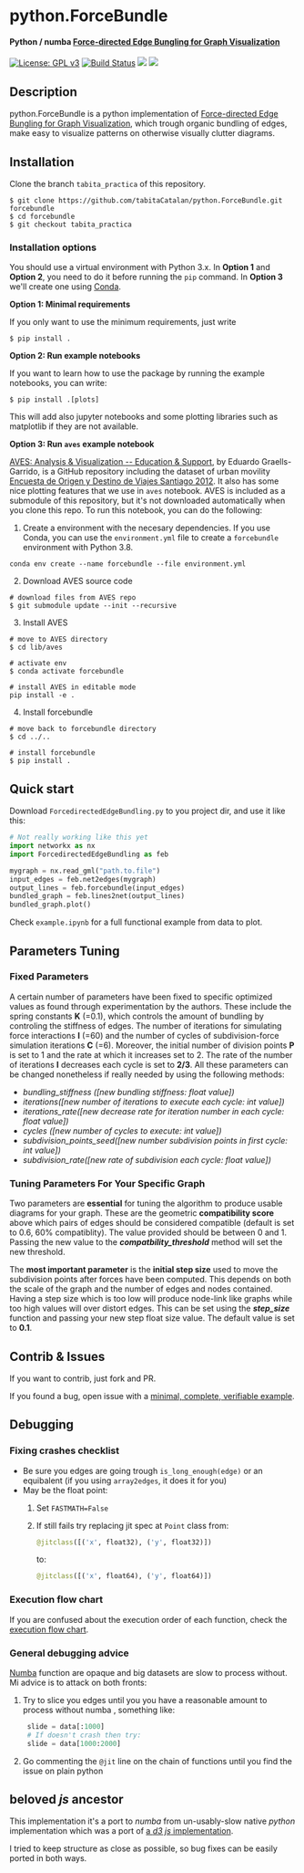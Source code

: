 # python.ForceBundle
#### Python / numba [Force-directed Edge Bungling for Graph Visualization](https://classes.engineering.wustl.edu/cse557/readings/holten-edgebundling.pdf)
[![License: GPL v3](https://img.shields.io/badge/License-GPLv3-blue.svg)](https://www.gnu.org/licenses/gpl-3.0)
[![Build Status](https://travis-ci.com/verasativa/python.ForceBundle.svg?branch=master)](https://travis-ci.com/verasativa/python.ForceBundle)
![](doc_assets/prefb.png)
![](doc_assets/posfb.png)

## Description
python.ForceBundle is a python implementation of [Force-directed Edge Bungling for Graph Visualization](https://classes.engineering.wustl.edu/cse557/readings/holten-edgebundling.pdf), which trough organic bundling of edges, make easy to visualize patterns on otherwise visually clutter diagrams.

## Installation

Clone the branch `tabita_practica` of this repository. 

```
$ git clone https://github.com/tabitaCatalan/python.ForceBundle.git forcebundle
$ cd forcebundle
$ git checkout tabita_practica
```

### Installation options 

You should use a virtual environment with Python 3.x. In **Option 1** and **Option 2**, you need to do it before running the `pip` command. In **Option 3** we'll create one using [Conda](https://docs.conda.io/en/latest/index.html).

**Option 1: Minimal requirements**

If you only want to use the minimum requirements, just write

```
$ pip install .
```

**Option 2: Run example notebooks**

If you want to learn how to use the package by running the example notebooks, you can write:

```
$ pip install .[plots]
```

This will add also jupyter notebooks and some plotting libraries such as matplotlib if they are not available.

**Option 3: Run `aves` example notebook**

[AVES: Analysis & Visualization -- Education & Support](https://github.com/zorzalerrante/aves), by Eduardo Graells-Garrido, is a GitHub repository including the dataset of urban movility [Encuesta de Origen y Destino de Viajes Santiago 2012](https://datos.gob.cl/dataset/31616). It also has some nice plotting features that we use in `aves` notebook. AVES is included as a submodule of this repository, but it's not downloaded automatically when you clone this repo. To run this notebook, you can do the following: 

1. Create a environment with the necesary dependencies. If you use Conda, you can use the `environment.yml` file to create a `forcebundle` environment with Python 3.8.
```
conda env create --name forcebundle --file environment.yml
```
2. Download AVES source code
```
# download files from AVES repo
$ git submodule update --init --recursive
```
3. Install AVES
```
# move to AVES directory
$ cd lib/aves

# activate env 
$ conda activate forcebundle

# install AVES in editable mode
pip install -e . 
```
4. Install forcebundle
```
# move back to forcebundle directory 
$ cd ../..

# install forcebundle
$ pip install .
```


## Quick start
Download ```ForcedirectedEdgeBundling.py``` to you project dir, and use it like this:
```python
# Not really working like this yet
import networkx as nx
import ForcedirectedEdgeBundling as feb

mygraph = nx.read_gml("path.to.file")
input_edges = feb.net2edges(mygraph)
output_lines = feb.forcebundle(input_edges)
bundled_graph = feb.lines2net(output_lines)
bundled_graph.plot()
```

Check ```example.ipynb``` for a full functional example from data to plot.

## Parameters Tuning
### Fixed Parameters 
A certain number of parameters have been fixed to specific optimized values as found through experimentation by the authors. These include the spring constants **K** (=0.1), which controls the amount of bundling by controling the stiffness of edges. The number of iterations for simulating force interactions **I** (=60) and the number of cycles of subdivision-force simulation iterations **C** (=6). Moreover, the initial number of division points **P** is set to 1 and the rate at which it increases set to 2. The rate of the number of iterations **I** decreases each cycle is set to **2/3**.
All these parameters can be changed nonetheless if really needed by using the following methods:

- *bundling_stiffness ([new bundling stiffness: float value])*
- *iterations([new number of iterations to execute each cycle: int value])*
- *iterations_rate([new decrease rate for iteration number in each cycle: float value])*
- *cycles ([new number of cycles to execute: int value])*
- *subdivision_points_seed([new number subdivision points in first cycle: int value])*
- *subdivision_rate([new rate of subdivision each cycle: float value])*

### Tuning Parameters For Your Specific Graph

Two parameters are **essential** for tuning the algorithm to produce usable diagrams for your graph. These are the geometric **compatibility score** above which pairs of edges should be considered compatible (default is set to 0.6, 60% compatiblity). The value provided should be between 0 and 1. Passing the new value to the  ***compatbility_threshold*** method will set the new threshold.

The **most important parameter** is the **initial step size** used to move the subdivision points after forces have been computed. This depends on both the scale of the graph and the number of edges and nodes contained. Having a step size which is too low will produce node-link like graphs while too high values will over distort edges. This can be set using the ***step_size*** function and passing your new step float size value. The default value is set to **0.1**.

## Contrib & Issues
If you want to contrib, just fork and PR.

If you found a bug, open issue with a [minimal, complete, verifiable example](https://stackoverflow.com/help/mcve).

## Debugging
### Fixing crashes checklist

 - Be sure you edges are going trough ```is_long_enough(edge)``` or an equibalent (if you using ```array2edges```, it does it for you)
 - May be the float point:
    1. Set ```FASTMATH=False```
    2. If still fails try replacing jit spec at ```Point``` class from: 
    
        ```Python
        @jitclass([('x', float32), ('y', float32)])
        ```
        to:
            
        ```Python
        @jitclass([('x', float64), ('y', float64)])
        ```

### Execution flow chart
If you are confused about the execution order of each function, check the [execution flow chart](doc_assets/Force-directedEdgeBundling.png).

### General debugging advice 
[Numba](https://numba.pydata.org/) function are opaque and big datasets are slow to process without. Mi advice is to attack on both fronts:

 1. Try to slice you edges until you you have a reasonable amount to process without numba , something like:
    ```Python
     slide = data[:1000]
     # If doesn't crash then try:
     slide = data[1000:2000] 
     ```
 2. Go commenting the ````@jit```` line on the chain of functions until you find the issue on plain python


## beloved _js_ ancestor
This implementation it's a port to _numba_ from un-usably-slow native _python_ implementation which was a port of [a _d3 js_ implementation](https://github.com/upphiminn/d3.ForceBundle).

I tried to keep structure as close as possible, so bug fixes can be easily ported in both ways.
